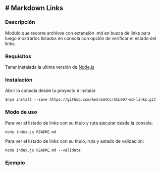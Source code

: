 ## # Markdown Links
 
### Descripción 
Modulo que recorre archivos con extensión .md en busca de links para luego mostrarlos listados en consola con opción de verificar el estado del links.

### Requisitos
Tener instalada la ultima versión de [Node.js](https://nodejs.org/es/)
### Instalación
Abrir la consola desde tu proyecto e instalar:
 ```
$npm install --save https://github.com/AndreaVCC/SCL007-md-links.git
```

### Modo de uso

Para ver el listado de links con su titulo y ruta ejecutar desde la consola:

```
node index.js README.md
```


Para ver el listado de links con su titulo, ruta y estado de validación:

```
node index.js README.md --validate
```

### Ejemplo
